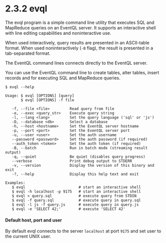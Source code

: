 2.3.2 evql
==========

The evql program is a simple command line utility that executes SQL and MapReduce
queries on an EventQL server. It supports an interactive shell with line editing
capabilities and noninteractive use.

When used interactively, query results are presented in an ASCII-table format.
When used noninteractively (`-B` flag), the result is presented in a tab-separated
format.

The EventQL command lines connects directly to the EventQL server.

You can use the EventQL command line to create tables, alter tables, insert records
and for executing SQL and MapReduce queries.

    $ evql --help

    Usage: $ evql [OPTIONS] [query]
           $ evql [OPTIONS] -f file

       -f, --file <file>         Read query from file
       -e, --exec <query_str>    Execute query string
       -l, --lang <lang>         Set the query language ('sql' or 'js')
       -D, --database <db>       Select a database
       -h, --host <hostname>     Set the EventQL server hostname
       -p, --port <port>         Set the EventQL server port
       -u, --user <user>         Set the auth username
       --password <password>     Set the auth password (if required)
       --auth_token <token>      Set the auth token (if required)
       -B, --batch               Run in batch mode (streaming result output)
       -q, --quiet               Be quiet (disables query progress)
       --verbose                 Print debug output to STDERR
       -v, --version             Display the version of this binary and exit
       -?, --help                Display this help text and exit

    Examples:
       $ evql                        # start an interactive shell
       $ evql -h localhost -p 9175   # start an interactive shell
       $ evql < query.sql            # execute query from STDIN
       $ evql -f query.sql           # execute query in query.sql
       $ evql -l js -f query.js      # execute query in query.js
       $ evql -e 'SELECT 42;'        # execute 'SELECT 42'


#### Default host, port and user

By default evql connects to the server `localhost` at port `9175` and set user to
the current UNIX user.
